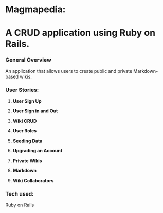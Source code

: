 # Magmapedia:

# A CRUD application using Ruby on Rails.

### General Overview

  An application that allows users to create public and private Markdown-based wikis.


### User Stories:

1. **User Sign Up**

2. **User Sign in and Out**

3. **Wiki CRUD**

4. **User Roles**

5. **Seeding Data**

6. **Upgrading an Account**

7. **Private Wikis**

8. **Markdown**

9. **Wiki Collaborators**


### Tech used:

  Ruby on Rails
